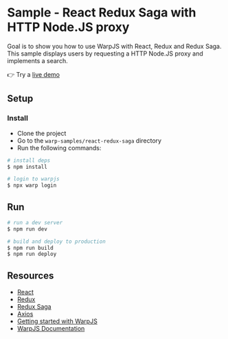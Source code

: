 # Sample - React Redux Saga with HTTP Node.JS proxy

Goal is to show you how to use WarpJS with React, Redux and Redux Saga. This sample displays users by requesting a HTTP Node.JS proxy and implements a search.

👉 Try a [live demo](https://warpjs-15oybj8qayvmxe8vhzzhz1cum.storage.googleapis.com/index.html)

## Setup

### Install

- Clone the project
- Go to the `warp-samples/react-redux-saga` directory
- Run the following commands:

```bash
# install deps
$ npm install

# login to warpjs
$ npx warp login
```

## Run

```bash
# run a dev server
$ npm run dev

# build and deploy to production
$ npm run build
$ npm run deploy
```

## Resources

- [React](https://reactjs.org/)
- [Redux](https://redux.js.org/)
- [Redux Saga](https://redux-saga.js.org/)
- [Axios](https://www.npmjs.com/package/axios)
- [Getting started with WarpJS](https://warpjs.dev/docs/getting-started)
- [WarpJS Documentation](https://warpjs.dev/)
